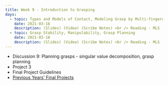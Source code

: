 ```yaml
---
title: Week 9 - Introduction to Grasping
days:
  - topic: Types and Models of Contact, Modeling Grasp by Multi-fingered Hands 
    date: 2021-03-16
    description: (Slides) (Video) (Scribe Notes) <br /> Reading - MLS
  - topic: Grasp Stability, Manipulability, Grasp Planning
    date: 2021-03-18
    description: (Slides) (Video) (Scribe Notes) <br /> Reading - MLS
---
```


- Discussion 9: Planning grasps - singular value decomposition, grasp planning
- Project 3
- Final Project Guidelines
- [Previous Years' Final Projects](../assets/proj/prevProjects.zip)
